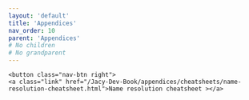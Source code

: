 ```yaml
---
layout: 'default'
title: 'Appendices'
nav_order: 10
parent: 'Appendices'
# No children
# No grandparent
---
```



<div class="nav-btn-block">
    
    <button class="nav-btn right">
    <a class="link" href="/Jacy-Dev-Book/appendices/cheatsheets/name-resolution-cheatsheet.html">Name resolution cheatsheet ></a>
</button>

</div>
